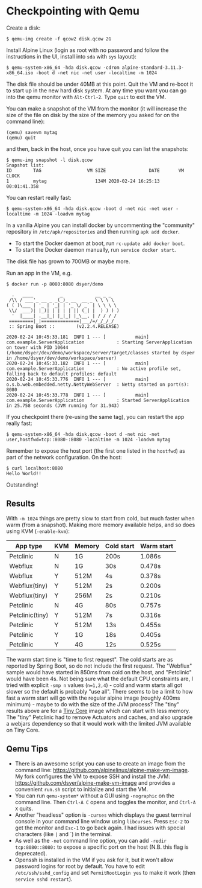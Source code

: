 # Checkpointing with Qemu

Create a disk:

```
$ qemu-img create -f qcow2 disk.qcow 2G
```

Install Alpine Linux (login as root with no password and follow the instructions in the UI, install into `sda` with `sys` layout):

```
$ qemu-system-x86_64 -hda disk.qcow -cdrom alpine-standard-3.11.3-x86_64.iso -boot d -net nic -net user -localtime -m 1024
```

The disk file should be under 40MB at this point. Quit the VM and re-boot it to start up in the new hard disk system. At any time you want you can go into the qemu monitor with `Alt-Ctrl-2`. Type `quit` to exit the VM.

You can make a snapshot of the VM from the monitor (it will increase the size of the file on disk by the size of the memory you asked for on the command line):

```
(qemu) savevm mytag
(qemu) quit
```

and then, back in the host, once you have quit you can list the snapshots:

```
$ qemu-img snapshot -l disk.qcow
Snapshot list:
ID        TAG                 VM SIZE                DATE       VM CLOCK
1         mytag                  134M 2020-02-24 16:25:13   00:01:41.358
```

You can restart really fast:

```
$ qemu-system-x86_64 -hda disk.qcow -boot d -net nic -net user -localtime -m 1024 -loadvm mytag
```

In a vanilla Alpine you can install docker by uncommenting the "community" repository in `/etc/apk/repositories` and then running `apk add docker`.

-   To start the Docker daemon at boot, run `rc-update add docker boot`.
-   To start the Docker daemon manually, run `service docker start`.

The disk file has grown to 700MB or maybe more.

Run an app in the VM, e.g.

```
$ docker run -p 8080:8080 dsyer/demo

  .   ____          _            __ _ _
 /\\ / ___'_ __ _ _(_)_ __  __ _ \ \ \ \
( ( )\___ | '_ | '_| | '_ \/ _` | \ \ \ \
 \\/  ___)| |_)| | | | | || (_| |  ) ) ) )
  '  |____| .__|_| |_|_| |_\__, | / / / /
 =========|_|==============|___/=/_/_/_/
 :: Spring Boot ::        (v2.2.4.RELEASE)

2020-02-24 10:45:33.181  INFO 1 --- [           main] com.example.ServerApplication            : Starting ServerApplication on tower with PID 10644 (/home/dsyer/dev/demo/workspace/server/target/classes started by dsyer in /home/dsyer/dev/demo/workspace/server)
2020-02-24 10:45:33.182  INFO 1 --- [           main] com.example.ServerApplication            : No active profile set, falling back to default profiles: default
2020-02-24 10:45:33.776  INFO 1 --- [           main] o.s.b.web.embedded.netty.NettyWebServer  : Netty started on port(s): 8080
2020-02-24 10:45:33.778  INFO 1 --- [           main] com.example.ServerApplication            : Started ServerApplication in 25.758 seconds (JVM running for 31.943)
```

If you checkpoint there (re-using the same tag), you can restart the app really fast:

```
$ qemu-system-x86_64 -hda disk.qcow -boot d -net nic -net user,hostfwd=tcp::8080-:8080 -localtime -m 1024 -loadvm mytag
```

Remember to expose the host port (the first one listed in the `hostfwd`) as part of the network configuration. On the host:

```
$ curl localhost:8080
Hello World!!
```

Outstanding!

## Results

With `-m 1024` things are pretty slow to start from cold, but much faster when warm (from a snapshot). Making more memory available helps, and so does using KVM (`-enable-kvm`):

| App type        | KVM | Memory | Cold start | Warm start |
| --------------- | --- | ------ | ---------- | ---------- |
| Petclinic       | N   | 1G     | 200s       | 1.086s     |
| Webflux         | N   | 1G     | 30s        | 0.478s     |
| Webflux         | Y   | 512M   | 4s         | 0.378s     |
| Webflux(tiny)   | Y   | 512M   | 2s         | 0.200s     |
| Webflux(tiny)   | Y   | 256M   | 2s         | 0.210s     |
| Petclinic       | N   | 4G     | 80s        | 0.757s     |
| Petclinic(tiny) | Y   | 512M   | 7s         | 0.316s     |
| Petclinic       | Y   | 512M   | 13s        | 0.455s     |
| Petclinic       | Y   | 1G     | 18s        | 0.405s     |
| Petclinic       | Y   | 4G     | 12s        | 0.525s     |

The warm start time is "time to first request". The cold starts are as reported by Spring Boot, so do not include the first request. The "Webflux" sample would have started in 850ms from cold on the host, and "Petclinic" would have been 4s. Not being sure what the default CPU constraints are, I tried with explicit `-smp n` values (`n=1,2,4`) - cold and warm starts all got slower so the default is probably "use all". There seems to be a limit to how fast a warm start will go with the regular alpine image (roughly 400ms minimum) - maybe to do with the size of the JVM process? The "tiny" results above are for a [Tiny Core](http://tinycorelinux.net) image which can start with less memory. The "tiny" Petclinic had to remove Actuators and caches, and also upgrade a webjars dependency so that it would work with the limited JVM available on Tiny Core.

## Qemu Tips

-   There is an awesome script you can use to create an image from the command line: https://github.com/alpinelinux/alpine-make-vm-image. My fork configures the VM to expose SSH and install the JVM: https://github.com/dsyer/alpine-make-vm-image and provides a convenient `run.sh` script to initialize and start the VM.
-   You can run `qemu-system*` without a GUI using `-nographic` on the command line. Then `Ctrl-A C` opens and toggles the monitor, and `Ctrl-A X` quits.
-   Another "headless" option is `-curses` which displays the guest terminal console in your command line window using `libcurses`. Press `Esc-2` to get the monitor and `Esc-1` to go back again. I had issues with special characters (like `|` and \`) in the terminal.
-   As well as the `-net` command line option, you can add `-redir tcp:8080::8080:` to expose a specific port on the host (N.B. this flag is deprecated).
-   Openssh is installed in the VM if you ask for it, but it won't allow password logins for root by default. You have to edit `/etc/ssh/sshd_config` and set `PermitRootLogin yes` to make it work (then `service sshd restart`).
